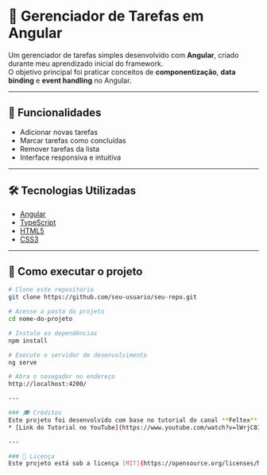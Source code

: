 # 📝 Gerenciador de Tarefas em Angular

Um gerenciador de tarefas simples desenvolvido com **Angular**, criado durante meu aprendizado inicial do framework.  
O objetivo principal foi praticar conceitos de **componentização**, **data binding** e **event handling** no Angular.

---

## 🚀 Funcionalidades
- Adicionar novas tarefas  
- Marcar tarefas como concluídas  
- Remover tarefas da lista  
- Interface responsiva e intuitiva  

---

## 🛠️ Tecnologias Utilizadas
- [Angular](https://angular.io/)  
- [TypeScript](https://www.typescriptlang.org/)  
- [HTML5](https://developer.mozilla.org/pt-BR/docs/Web/HTML)  
- [CSS3](https://developer.mozilla.org/pt-BR/docs/Web/CSS)  

---

## 📂 Como executar o projeto

```bash
# Clone este repositório
git clone https://github.com/seu-usuario/seu-repo.git

# Acesse a pasta do projeto
cd nome-do-projeto

# Instale as dependências
npm install

# Execute o servidor de desenvolvimento
ng serve

# Abra o navegador no endereço
http://localhost:4200/

---

### 🎓 Créditos
Este projeto foi desenvolvido com base no tutorial do canal **Feltex**:
* [Link do Tutorial no YouTube](https://www.youtube.com/watch?v=lWrjC83G7yI&list=PLoBE72jMC_aL2-KIxOjBNxnoaDcvjGyhd&index=5)

---

### 📄 Licença
Este projeto está sob a licença [MIT](https://opensource.org/licenses/MIT).